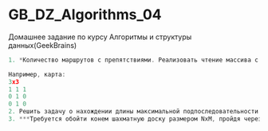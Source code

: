 # GB_DZ_Algorithms_04
Домашнее задание по курсу Алгоритмы и структуры данных(GeekBrains)

```c
1. *Количество маршрутов с препятствиями. Реализовать чтение массива с препятствиями и нахождение количества маршрутов. Карта может быть любого размера.

Например, карта:
3x3
1 1 1
0 1 0
0 1 0
2. Решить задачу о нахождении длины максимальной подпоследовательности с помощью матрицы.
3. ***Требуется обойти конем шахматную доску размером NxM, пройдя через все поля доски по одному разу. Здесь алгоритм решения такой же, как в задаче о 8 ферзях. Разница только в проверке положения коня.

```
